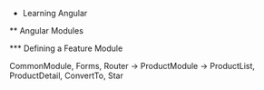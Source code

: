 * Learning Angular

** Angular Modules

*** Defining a Feature Module

 CommonModule, Forms, Router -> ProductModule -> ProductList, ProductDetail, ConvertTo, Star